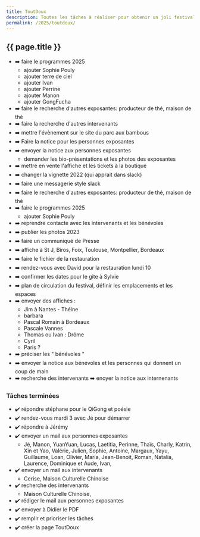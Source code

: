 ```yaml
---
title: ToutDoux
description: Toutes les tâches à réaliser pour obtenir un joli festival
permalink: /2025/toutdoux/
---
```


<section class="section">
<div class="wrapper" markdown="1">

# {{ page.title }}

- ➡️ faire le programmes 2025
  - ajouter Sophie Pouly
  - ajouter terre de ciel
  - ajouter Ivan
  - ajouter Perrine
  - ajouter Manon
  - ajouter GongFucha
- ➡️ faire le recherche d'autres exposantes: producteur de thé, maison de thé
- ➡️ faire la recherche d'autres intervenants
- ➡️ mettre l'évènement sur le site du parc aux bambous
- ➡️ Faire la notice pour les personnes exposantes
- ➡️ envoyer la notice aux personnes exposantes
  - demander les bio-présentations et les photos des exposantes
- ➡️ mettre en vente l'affiche et les tickets à la boutique
- ➡️ changer la vignette 2022 (qui apprait dans slack)
- ➡️ faire une messagerie style slack
- ➡️ faire le recherche d'autres exposantes: producteur de thé, maison de thé
- ➡️ faire le programmes 2025
  - ajouter Sophie Pouly
- ➡️ reprendre contacte avec les intervenants et les bénévoles
- ➡️ publier les photos 2023
- ➡️ faire un communiqué de Presse
- ➡️ affiche à St J, Biros, Foix, Toulouse, Montpellier, Bordeaux
- ➡️ faire le fichier de la restauration
- ➡️ rendez-vous avec David pour la restauration lundi 10
- ➡️ confirmer les dates pour le gite à Sylvie
- ➡️ plan de circulation du festival, définir les emplacements et les espaces
- ➡️ envoyer des affiches :
  - Jim à Nantes - Théine
  - barbara
  - Pascal Romain à Bordeaux
  - Pascale Vannes
  - Thomas ou Ivan : Drôme
  - Cyril
  - Paris ?
- ➡️ préciser les " bénévoles "
- ➡️ envoyer la notice aux bénévoles et les personnes qui donnent un coup de main
- ➡️ recherche des intervenants
  ➡️ enoyer la notice aux internenants

### Tâches terminées

- ✔️ répondre stéphane pour le QiGong et poésie
- ✔️ rendez-vous mardi 3 avec Jé pour démarrer
- ✔️ répondre à Jérémy
- ✔️ envoyer un mail aux personnes exposantes
  - Jé, Manon, YuanYuan, Lucas, Laetitia, Perinne, Thaïs, Charly, Katrin, Xin et Yao, Valérie,
    Julien, Sophie, Antoine, Margaux, Yayu, Guillaume, Loan, Olivier, Maria, Jean-Benoit, Roman,
    Natalia, Laurence, Dominique et Aude, Ivan,
- ✔️ envoyer un mail aux intervenants
  - Cerise, Maison Culturelle Chinoise
- ✔️ recherche des intervenants
  - Maison Culturelle Chinoise,
- ✔️ rédiger le mail aux personnes exposantes
- ✔️ envoyer à Didier le PDF
- ✔️ remplir et prioriser les tâches
- ✔️ créer la page ToutDoux

</div>
</section>
